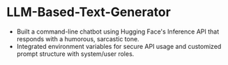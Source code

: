# LLM-Based-Text-Generator
- Built a command-line chatbot using Hugging Face's Inference API that responds with a humorous, sarcastic tone.
- Integrated environment variables for secure API usage and customized prompt structure with system/user roles.

